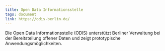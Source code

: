 ```yaml
---
title: Open Data Informationsstelle
tags: document
link: https://odis-berlin.de/
---
```


 Die Open Data Informationsstelle (ODIS) unterstützt Berliner Verwaltung bei der Bereitstellung offener Daten und zeigt prototypische Anwendungsmöglichkeiten.